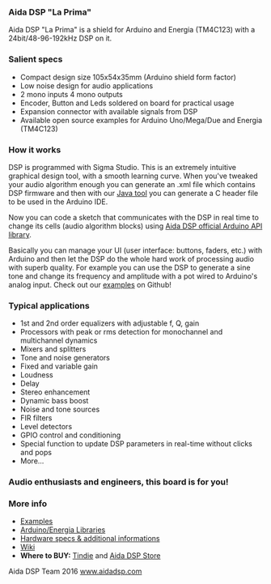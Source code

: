 ### Aida DSP "La Prima"

Aida DSP "La Prima" is a shield for Arduino and Energia (TM4C123) with a 24bit/48-96-192kHz DSP on it.

### Salient specs
- Compact design size 105x54x35mm (Arduino shield form factor)
- Low noise design for audio applications
- 2 mono inputs 4 mono outputs 
- Encoder, Button and Leds soldered on board for practical usage
- Expansion connector with available signals from DSP
- Available open source examples for Arduino Uno/Mega/Due and Energia (TM4C123)

### How it works
DSP is programmed with Sigma Studio. This is an extremely intuitive graphical design 
tool, with a smooth learning curve. When you've tweaked your audio algorithm enough
you can generate an .xml file which contains DSP firmware and then with our [Java tool](https://github.com/AidaDSP/AidaDSP/tree/master/Software/Java/AidaHeaderFileGenerator/bin)
you can generate a C header file to be used in the Arduino IDE.

Now you can code a sketch that communicates with the DSP in real time to change its cells (audio algorithm blocks) using [Aida DSP official Arduino API library](https://github.com/AidaDSP/AidaDSP).

Basically you can manage your UI (user interface: buttons, faders, etc.) with Arduino and then
let the DSP do the whole hard work of processing audio with superb quality. For example you can use the DSP
to generate a sine tone and change its frequency and amplitude with a pot wired to Arduino's analog input. 
Check out our [examples](https://github.com/AidaDSP/AidaDSP/tree/master/Software/Examples) on Github!

### Typical applications
- 1st and 2nd order equalizers with adjustable f, Q, gain
- Processors with peak or rms detection for monochannel
  and multichannel dynamics
- Mixers and splitters
- Tone and noise generators
- Fixed and variable gain
- Loudness
- Delay 
- Stereo enhancement
- Dynamic bass boost
- Noise and tone sources
- FIR filters
- Level detectors
- GPIO control and conditioning
- Special function to update DSP parameters in real-time without clicks and pops
- More...

### Audio enthusiasts and engineers, this board is for you!

### More info

- [Examples](https://github.com/AidaDSP/AidaDSP/tree/master/Software/Examples)
- [Arduino/Energia Libraries](https://github.com/AidaDSP/AidaDSP/tree/master/Software/Libraries)
- [Hardware specs & additional informations](https://github.com/AidaDSP/AidaDSP/tree/master/Hardware)
- [Wiki](https://github.com/AidaDSP/AidaDSP/wiki)
- **Where to BUY:** [Tindie](https://www.tindie.com/products/MaxAidaDSP/aida-dsp/) and [Aida DSP Store](http://www.aidadsp.com/#!/STORE)

Aida DSP Team 2016 www.aidadsp.com
